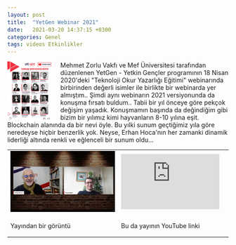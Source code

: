 ```yaml
---
layout: post
title:  "YetGen Webinar 2021"
date:   2021-03-20 14:37:15 +0300
categories: Genel
tags: videos Etkinlikler
---
```


<img align="left" src="/assets/yetgen_210320_poster_400.jpg" style="width:20%; padding-right:20px"> Mehmet Zorlu Vakfı ve Mef Üniversitesi tarafından düzenlenen YetGen - Yetkin Gençler programının 18 Nisan 2020'deki "Teknoloji Okur Yazarlığı Eğitimi" webinarında birbirinden değerli isimler ile birlikte bir webinarda yer almıştım.. Şimdi aynı webinarın 2021 versiyonunda da konuşma fırsatı buldum.. Tabii bir yıl önceye göre pekçok değişim yaşadık. Konuşmamın başında da değindiğim gibi bizim bir yılımız kimi hayvanların 8-10 yılına eşit. Blockchain alanında da bir nevi öyle. Bu yılki sunum geçtiğimiz yıla göre neredeyse hiçbir benzerlik yok. Neyse, Erhan Hoca'nın her zamanki dinamik liderliği altında renkli ve eğlenceli bir sunum oldu... 
&nbsp;

<table><tr><td style="width:50%">
<img src="/assets/yetgen_210320_800.jpg">
</td>
<td style="width:50%">
<iframe width="224" height="126" src="https://www.youtube.com/embed/UzMInOO0ec0" frameborder="0" allowfullscreen></iframe></td></tr>
<tr><td style="width:50%; vertical-align:top">
<p>
Yayından bir görüntü 
</p></td>
<td style="width:50%; vertical-align:top">
<p>Bu da yayının YouTube linki</p>
</td></tr> 
</table>
